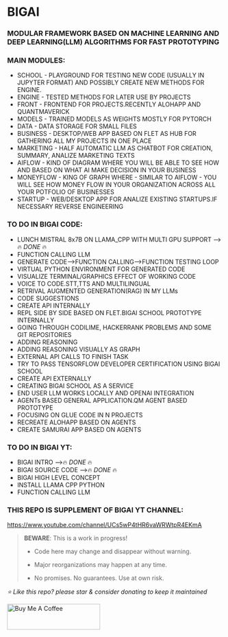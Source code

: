# BIGAI
### MODULAR FRAMEWORK BASED ON MACHINE LEARNING AND DEEP LEARNING(LLM) ALGORITHMS FOR FAST PROTOTYPING

### MAIN MODULES:
* SCHOOL - PLAYGROUND FOR TESTING NEW CODE (USUALLY IN JUPYTER FORMAT) AND POSSIBLY CREATE NEW METHODS FOR ENGINE.
* ENGINE - TESTED METHODS FOR LATER USE BY PROJECTS
* FRONT - FRONTEND FOR PROJECTS.RECENTLY ALOHAPP AND QUANTMAVERICK
* MODELS - TRAINED MODELS AS WEIGHTS MOSTLY FOR PYTORCH
* DATA - DATA STORAGE FOR SMALL FILES
* BUSINESS - DESKTOP/WEB APP BASED ON FLET AS HUB FOR GATHERING ALL MY PROJECTS IN ONE PLACE
* MARKETING - HALF AUTOMATIC LLM AS CHATBOT FOR CREATION, SUMMARY, ANALIZE MARKETING TEXTS
* AIFLOW - KIND OF DIAGRAM WHERE YOU WILL BE ABLE TO SEE HOW AND BASED ON WHAT AI MAKE DECISION IN YOUR BUSINESS
* MONEYFLOW - KING OF GRAPH WHERE - SIMILAR TO AIFLOW - YOU WILL SEE HOW MONEY FLOW IN YOUR ORGANIZATION ACROSS ALL YOUR POTFOLIO OF BUSINESSES
* STARTUP - WEB/DESKTOP APP FOR ANALIZE EXISTING STARTUPS.IF NECESSARY REVERSE ENGINEERING

### TO DO IN BIGAI CODE:
* LUNCH MISTRAL 8x7B ON LLAMA_CPP WITH MULTI GPU SUPPORT -->🔥 *DONE* 🔥
* FUNCTION CALLING LLM
* GENERATE CODE-->FUNCTION CALLING-->FUNCTION TESTING LOOP
* VIRTUAL PYTHON ENVIRONMENT FOR GENERATED CODE
* VISUALIZE TERMINAL/GRAPHICS EFFECT OF WORKING CODE
* VOICE TO CODE.STT,TTS AND MULTILINGUAL
* RETRIVAL AUGMENTED GENERATION(RAG) IN MY LLMs
* CODE SUGGESTIONS
* CREATE API INTERNALLY
* REPL SIDE BY SIDE BASED ON FLET.BIGAI SCHOOL PROTOTYPE INTERNALLY
* GOING THROUGH CODILIME, HACKERRANK PROBLEMS AND SOME GIT REPOSITORIES
* ADDING REASONING
* ADDING REASONING VISUALLY AS GRAPH
* EXTERNAL API CALLS TO FINISH TASK
* TRY TO PASS TENSORFLOW DEVELOPER CERTIFICATION USING BIGAI SCHOOL
* CREATE API EXTERNALLY
* CREATING BIGAI SCHOOL AS A SERVICE
* END USER LLM WORKS LOCALLY AND OPENAI INTEGRATION
* AGENTs BASED GENERAL APPLICATION.QM AGENT BASED PROTOTYPE
* FOCUSING ON GLUE CODE IN N PROJECTS
* RECREATE ALOHAPP BASED ON AGENTS
* CREATE SAMURAI APP BASED ON AGENTS


### TO DO IN BIGAI YT:
* BIGAI INTRO            -->🔥 *DONE* 🔥
* BIGAI SOURCE CODE      -->🔥 *DONE* 🔥
* BIGAI HIGH LEVEL CONCEPT
* INSTALL LLAMA CPP PYTHON
* FUNCTION CALLING LLM
### THIS REPO IS SUPPLEMENT OF BIGAI YT CHANNEL:

https://www.youtube.com/channel/UCs5wP4tHR6vaWRWtpR4EKmA



> **BEWARE**: This is a work in progress!
>
> * Code here may change and disappear without warning.
>
> * Major reorganizations may happen at any time.
>
> * No promises. No guarantees. Use at own risk.





*⭐️ Like this repo? please star & consider donating to keep it maintained*

<a href="https://www.buymeacoffee.com/aleksanderu" target="_blank"><img src="https://cdn.buymeacoffee.com/buttons/v2/default-yellow.png" alt="Buy Me A Coffee" style="height: 60px !important;width: 217px !important;" ></a>




